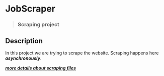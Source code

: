 # JobScraper
> ### Scraping project

## Description

In this project we are trying to scrape the website. Scraping happens here ***asynchronously***.

***[more details about scraping files](https://github.com/raita0100/JobScraper/blob/master/backend/)***

